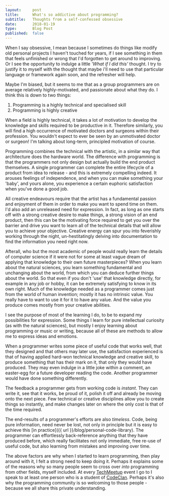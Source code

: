 ```yaml
---
layout:     post
title:      What's so addictive about programming?
subtitle:   Thoughts from a self-confessed obsessive
date:       2018-01-19
type:       Blog Post
published:  false
---
```


When I say obsessive, I mean because I sometimes do things like modify old personal projects I haven't touched for years, if I
see something in them that feels unfinished or wrong that I'd forgotten to get around to improving.
Or I see the opportunity to indulge a little *'What if I did this'*
thought. I try to justify it to myself with the thought that maybe i'll need to use that particular language or
framework again soon, and the refresher will help.

Maybe I'm biased, but it seems to me that as a group programmers are on average relatively highly-motivated, and
passionate about what they do. I think this is down to two things:

1. Programming is a highly technical and specialised skill
2. Programming is highly creative

When a field is highly technical, it takes a lot of motivation to develop the knowledge and skills required to be
productive in it. Therefore similarly, you will find a high occurrence of motivated doctors and surgeons within their profession. You wouldn't expect to ever be seen
by an unmotivated doctor or surgeon! I'm talking about long-term, principled motivation of course.

Programming combines the technical with the artistic, in a similar way that architecture does the hardware world. The
difference with programming is that the programmers not only design but actually build the end product themselves. A
single programmer can complete the entire lifecycle of a product from idea to release - and this is extremely
compelling indeed. It arouses feelings of independence, and when you
can make something your 'baby', and yours alone, you experience a certain euphoric satisfaction when you've done a good
job.

All creative endeavours require that the artist has a fundamental passion
and enjoyment of them in order to make you want to spend time on them. I'd also add an unreleased need for expression.
In fact, as long as one starts off with a
strong creative desire to make things, a strong vision of an end product, then this can be the motivating force required to get you over the barrier and drive
you want to learn all of the technical details that will allow you to achieve your objective. Creative energy can spur you into feverishly working through the night,
un-hestitatingly delving into documentation to find the information you need right now.

Afterall, who but the most
academic of people would really learn the details of computer science if it were not for some at least vague
dream of applying that knowledge to their own future masterpieces? When you learn about the natural sciences, you
learn something fundamental and unchanging about the world, from which you can deduce further things about the world.
So that even if you don't 'use' that knowledge directly, for example in any job or hobby, it can
be extremely satisfying to know in its own right. Much of the knowledge needed as a programmer comes
just from the world of human invention; mostly it has no intrinsic value. You really have to want to use it for it to
have any value. And the value you produce comes mostly from your creative abilities.

I see the purpose of most of the learning I do, to be to expand my possibilities for expression. Some things I learn
for pure intellectual curiosity (as with the natural sciences), but mostly I enjoy learning about programming or music or writing, because all of these
are methods to allow me to express ideas and emotions.

When a programmer writes some piece of useful code that works well, that they designed and that others may later use, the
satisfaction experienced is that of having applied hard-won technical knowledge and creative skill, to produce something
that has their mark on it, that only they would have produced. They may even indulge in a little joke within a comment, an easter-egg
for a future developer reading the code. Another programmer would have done something differently.

The feedback a programmer gets from working code is *instant*. They can write it, see that it works, be proud of it,
polish it off and already be moving onto the next piece. Few technical or creative disciplines allow you to create things so instantly, and make changes
later on where the only cost is that of the time required.

The end-results of a programmer's efforts are also *timeless*. Code, being pure information,
need never be lost, not only in principle but it is easy to achieve this [in practice]({{ url }}/blog/personal-code-library).
The programmer can effortlessly back-reference anything that they have produced before, which really facilitates not only
immediate, free re-use of useful code, but also learning from mistakes and improving over time.

The above factors are why when I started to learn programming, then play around with it, I felt a strong need to keep
doing it. Perhaps it explains some of the reasons why so many people seem to cross over *into* programming from other
fields, myself included. At every [TechMeetup](techmeetup.co.uk) event I go to I speak to at least one person
who is a student of [CodeClan](https://codeclan.com). Perhaps it's also why the programming community is so welcoming to those people - because
we all share this private understanding.